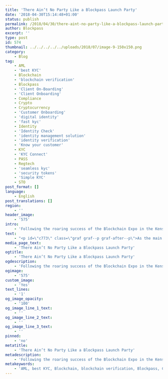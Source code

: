 ```yaml
---
title: 'There Ain’t No Party Like a Blockpass Launch Party'
date: '2018-04-30T15:14:48+01:00'
status: publish
permalink: /2018/04/30/there-aint-no-party-like-a-blockpass-launch-party
author: Blockpass
excerpt: ''
type: post
id: 574
thumbnail: ../../../../../uploads/2018/07/image-9-150x150.png
category:
    - Blog
tag:
    - AML
    - 'best KYC'
    - Blockchain
    - 'blockchain verification'
    - Blockpass
    - 'Client On-Boarding'
    - 'Client Onboarding'
    - Compliance
    - Crypto
    - Cryptocurrency
    - 'Customer Onboarding'
    - 'digital identity'
    - 'fast kyc'
    - Identity
    - 'Identity Check'
    - 'identity management solution'
    - 'identity verification'
    - 'Know your customer'
    - KYC
    - 'KYC Connect'
    - PASS
    - Regtech
    - 'seamless kyc'
    - 'security tokens'
    - 'Simple KYC'
    - STO
post_format: []
language:
    - English
post_translations: []
region:
    - ''
header_image:
    - '575'
intro:
    - 'Following the roaring success of the Blockchain Expo in the Kensington Olympia, the Blockpass team hosted its own event after the expo ended at the Design Museum — located a stone’s throw away from the exhibition centre. On the evening of the 19th of April, the team and guests gathered to enjoy drinks and canapes and to celebrate the launch of the Blockpass app, amongst other milestones.'
text:
    - "<p id=\"c773\" class=\"graf graf--p graf-after--p\">As the main focus for the event, the launch of the first version of the Blockpass app to the app store and google play was officially announced, with Chief Marketing Officer Hans Lombardo introducing Adam Vaziri, Blockpass CEO, to talk about the Blockpass vision and potential to revolutionise the way that regulation and KYC is carried out. Also introduced by Lombardo, representatives of Coinfirm and Infinito — two of the initial partners of Blockpass which have been announced previously — spoke on their ingenious blockchain solutions and how the companies would work together to produce greater results. As part of the event, CTO Thomas Leiritz gave a live demo of the app working.</p>\r\n<p id=\"6fc2\" class=\"graf graf--p graf-after--figure\">However, something that was not expected by the guests was the ground breaking announcement that came alongside the product launch with the revelation of a partnership between Blockpass and Edinburgh Napier University. An initiative that had been kept under wraps until its first official announcement at the launch party, the exciting development will see the Blockpass Identity Lab established at the university that will explore a number of ways that blockchain technology can serve the world by securing data with the privacy of the user as its focus. Liam Bell, a Research Fellow at the university’s Centre for Distributed Computing, Network and Security spoke passionately about the possibilities that this partnership will bring.</p>\r\n<p id=\"8f8d\" class=\"graf graf--p graf-after--p graf--trailing\">With the release of the first version of the app, people are able to create an identity for use in KYC applications whilst remaining in full control of their data. Future versions of the app will allow for further information to be added to the app to build a complete profile of the user for them to use in a digital and blockchain ecosystem. Further down the line, solutions will give devices and objects their own identity to enable a secure IoT ecosystem. Before then, Blockpass has committed to building an network of human identities and with the apps launch this has now begun.</p>"
media_page_text:
    - 'There Ain’t No Party Like a Blockpass Launch Party'
ogtitle:
    - 'There Ain’t No Party Like a Blockpass Launch Party'
ogdescription:
    - 'Following the roaring success of the Blockchain Expo in the Kensington Olympia, the Blockpass team hosted its own event after the expo ended at the Design Museum — located a stone’s throw away from the exhibition centre. On the evening of the 19th of April, the team and guests gathered to enjoy drinks and canapes and to celebrate the launch of the Blockpass app, amongst other milestones.'
ogimage:
    - '575'
custom_image:
    - 'Yes'
text_lines:
    - '1'
og_image_opacity:
    - '100'
og_image_line_1_text:
    - ''
og_image_line_2_text:
    - ''
og_image_line_3_text:
    - ''
pinned:
    - 'no'
metatitle:
    - 'There Ain’t No Party Like a Blockpass Launch Party'
metadescription:
    - 'Following the roaring success of the Blockchain Expo in the Kensington Olympia, the Blockpass team hosted its own event after the expo ended at the Design Museum — located a stone’s throw away from the exhibition centre. On the evening of the 19th of April, the team and guests gathered to enjoy drinks and canapes and to celebrate the launch of the Blockpass app, amongst other milestones.'
metakeywords:
    - 'AML, best KYC, Blockchain, blockchain verification, Blockpass, Client On-Boarding, Client Onboarding, Compliance, Crypto, Cryptocurrency, Customer Onboarding, digital identity, fast kyc, Identity, Identity Check, identity management solution, identity verification, Know your customer, KYC, KYC Connect, PASS, Regtech, seamless kyc, security tokens, Simple KYC, STO'
---
```

<!DOCTYPE html PUBLIC "-//W3C//DTD HTML 4.0 Transitional//EN" "http://www.w3.org/TR/REC-html40/loose.dtd">
<?xml encoding="UTF-8">
